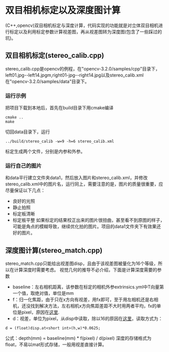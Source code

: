 # 双目相机标定以及深度图计算
(C++,opencv)双目相机标定与深度计算，代码实现的功能就是对立体双目相机进行标定以及利用标定参数计算视差图，再从视差图转为深度图(包含了一些踩过的坑)。


## 双目相机标定(stereo_calib.cpp)
stereo_calib.cpp是opencv的例程，在"opencv-3.2.0/samples/cpp"目录下，left01.jpg--left14.jpgm,right01-jpg--right14.jpg以及stereo_calib.xml在"opencv-3.2.0/samples/data"目录下。

### 运行示例
把项目下载到本地后，首先在build目录下用cmake编译
```
cmake ..
make
```
切回data目录下，运行
```
../build/stereo_calib -w=9 -h=6 stereo_calib.xml
```
标定生成两个文件，分别是内参和外参。
### 运行自己的图片
和data平行建立文件夹data1，然后放入图片和stereo_calib.xml，并修改stereo_calib.xml中的图片名，运行同上，需要注意的是，图片的质量很重要，应尽量保证以下几点：
* 良好的光照
* 静止拍照
* 标定板清晰
* 标定板平整
如果标定的结果校正出来的图片很扭曲，甚至看不到原图的样子，可能是角点的模糊导致，继续优化拍的图片。项目的data1文件夹下有效果还好的图片。


## 深度图计算(stereo_match.cpp)
stereo_match.cpp只能给出视差图disp，且由于该视差图被量化为16个等级，所以在计算深度时需要考虑。
视觉几何的推导不必介绍，下面是计算深度需要的参数
* baseline：左右相机距离，该参数在标定的相机外参extrinsics.yml中T向量第一个值，取绝对值，单位是mm
* f：归一化焦距，由于只在x方向有视差，用fx即可，至于用左相机还是右相机，还没找到解决方法，左右相机x方向焦距差距不大时用两者平均，fx的单位是pixel，原因在[这里](https://blog.csdn.net/tercel_zhang/article/details/90523181).
* d：视差，单位为pixel，从disp中读取，除以16的原因在[这里](https://blog.csdn.net/bennygato/article/details/37704259)，读取方式为：
```
d = (float)disp.at<short int>(h,w)*0.0625;
```
公式：depth(mm) = baseline(mm) * f(pixel) / d(pixel)
深度的存储格式为float，不易以mat形式存储，一般用视差直接计算。
